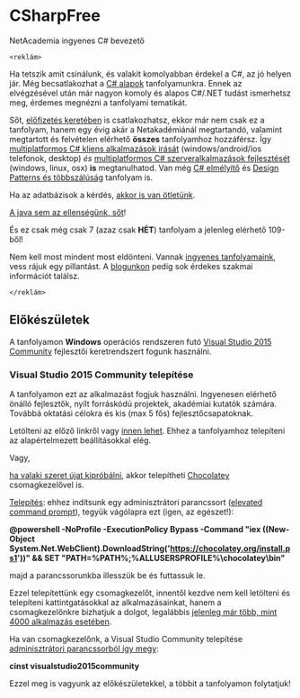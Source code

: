 # CSharpFree
NetAcademia ingyenes C# bevezető

```
<reklám>
```
Ha tetszik amit csinálunk, és valakit komolyabban érdekel a C#, az jó helyen jár. Még becsatlakozhat a [C# alapok](http://www.netacademia.hu/2016c%23-) tanfolyamunkra. Ennek az elvégzésével után már nagyon komoly és alapos C#/.NET tudást ismerhetsz meg, érdemes megnézni a tanfolyami tematikát. 

Sőt, [előfizetés keretében](http://netacademia.hu/Subscriptions) is csatlakozhatsz, ekkor már nem csak ez a tanfolyam, hanem egy évig akár a Netakadémiánál megtartandó, valamint megtartott és felvételen elérhető **összes** tanfolyamhoz hozzáférsz. Így [multiplatformos C# kliens alkalmazások irását](http://www.netacademia.hu/2016crossplatformkliens-cross---platform-kliens-oldali-fejlesztes-net-ben) (windows/android/ios telefonok, desktop) *és* [multiplatformos C# szerveralkalmazások fejlesztését](http://www.netacademia.hu/2016crossplatform-cross---platform-szerver-oldali-fejlesztes-aspnet-mvc-hasznalataval) (windows, linux, osx) **is** megtanulhatod. Van még [C# elmélyítő](http://www.netacademia.hu/C%23dd-c-deep-dive) és [Design Patterns és többszálúság](http://www.netacademia.hu/objektumorientalt-tervezes-des) tanfolyam is.

Ha az adatbázisok a kérdés, [akkor is van ötletünk](http://www.netacademia.hu/2016nosql-nosql-vs-sql).

[A java sem az ellenségünk, sőt](http://www.netacademia.hu/2016java-java-halado)! 

És ez csak még csak 7 (azaz csak **HÉT**) tanfolyam a jelenleg elérhető 109-ből!

Nem kell most mindent most eldönteni. Vannak [ingyenes tanfolyamaink](http://www.netacademia.hu/), vess rájuk egy pillantást. A [blogunkon](http://netacademia.blog.hu/) pedig sok érdekes szakmai információt találsz.
```
</reklám>
```

## Előkészületek
A tanfolyamon **Windows** operációs rendszeren futó [Visual Studio 2015 Community](https://www.visualstudio.com/vs/community/) fejlesztői keretrendszert fogunk használni.

### Visual Studio 2015 Community telepítése
A tanfolyamon ezt az alkalmazást fogjuk használni. Ingyenesen elérhető önálló fejlesztők, nyílt forráskódú projektek, akadémiai kutatók számára. Továbbá oktatási célokra és kis (max 5 fős) fejlesztőcsapatoknak.

Letölteni az előző linkről vagy [innen lehet](https://www.visualstudio.com/free-developer-offers/). Ehhez a tanfolyamhoz telepíteni az alapértelmezett beállításokkal elég.

Vagy, 

[ha valaki szeret újat kipróbálni](http://netacademia.blog.hu/2016/11/03/hogyan_keszitsunk_chocolatey_csomagot_az_alkalmazasunkhoz), akkor telepítheti [Chocolatey](https://chocolatey.org/) csomagkezelővel is. 

[Telepítés](https://chocolatey.org/install): ehhez indítsunk egy adminisztrátori parancssort ([elevated command prompt](http://www.computerhope.com/jargon/e/elevated.htm)), tegyük vágólapra ezt (igen, az egészet!):

**@powershell -NoProfile -ExecutionPolicy Bypass -Command "iex ((New-Object System.Net.WebClient).DownloadString('https://chocolatey.org/install.ps1'))" && SET "PATH=%PATH%;%ALLUSERSPROFILE%\chocolatey\bin"**

majd a parancssorunkba illesszük be és futtassuk le. 

Ezzel telepítettünk egy csomagkezelőt, innentől kezdve nem kell letölteni és telepíteni kattintgatásokkal az alkalmazásainkat, hanem a csomagkezelőnkre bizhatjuk a dolgot, legalábbis [jelenleg már több, mint 4000 alkalmazás esetében](https://chocolatey.org/packages).

Ha van csomagkezelőnk, a Visual Studio Community telepítése [adminisztrátori parancssorból így megy](https://chocolatey.org/packages/VisualStudio2015Community): 

**cinst visualstudio2015community**

Ezzel meg is vagyunk az előkészületekkel, a többit a tanfolyamon folytatjuk!
